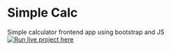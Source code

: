 # Simple Calc
Simple calculator frontend app using bootstrap and JS
[![Run live project here](https://img.shields.io/badge/-Run_live_project_here-blue)](https://saul11235.github.io/SimpleCalc/)

